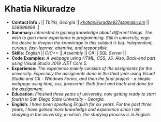 # Khatia Nikuradze
* **Contact Info.:**
|| *Tbilisi, Georgia* || *khatianikuradze927@gmail.com* || *558696866* ||
* **Summary:**
*Interested in gaining knowledge about different things. The wish to gain more experience in programming. Still in university, ergo the desire to deepen the knowledge in this subject is big. Independent, curious, fast-learner, attentive, and responsible.*
* **Skills:**
*English* || *C/C++* || *Assembly* || *C#* || *SQL Server* ||
* **Code Examples:**
*A webpage using HTML, CSS, JS.  Also, Back-end part using Visual Studio 2019 .NET Core 5.*
* **Experience:**
*The experience mainly consists of the assigments for the university. Especially the assigments done in the third year using Visual Studio and C# - Windows Forms, and then the final project - a simple webpage using html, css, javascript. Both front and back-end done for the assignment.*
* **Education:**
*Finished three years of university, now getting ready to start fourth in San Diego State University - Georgia.*
* **English:**
*I have been speaking English for six years. For the past three years, I have gained more knowledge and experience since I am studying in the university, in which, the studying process is in English.*